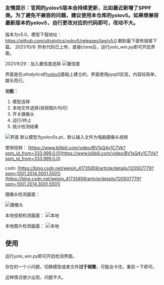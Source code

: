 ### 友情提示：官网的yolov5版本会持续更新，比如最近新增了SPPF类。为了避免不兼容的问题，建议使用本仓库的yolov5。如果想兼容最新版本的yolov5，自行更改对应的代码即可，改动不大。
版本为v5.0，模型下载地址：https://github.com/ultralytics/yolov5/releases/tag/v5.0
翻到最下面有链接下载。
2021/10/8: 所有代码已上传，直接clone后，运行*yolo_win.py*即可开启界面。

2021/9/29：加入置信度选择
![置信度](https://github.com/Javacr/PyQt5-YOLOv5/blob/master/imgs/20210929_134634%2000_00_00-00_00_30.gif)

界面是在*ultralytics*的[yolov5](https://github.com/ultralytics/yolov5)基础上建立的，界面使用*pyqt5*实现，内容较简单，娱乐而已。

**功能：**

1. 模型选择
2. 本地文件选择(视频图片均可)
3. 开关摄像头
4. 运行/终止
5. 统计检测结果

![界面](https://github.com/Javacr/PyQt5-YOLOv5/blob/master/imgs/%E7%95%8C%E9%9D%A2.jpg)
默认模型为*yolov5s.pt*，默认输入文件为电脑摄像头视频

使用视频：
[https://www.bilibili.com/video/BV1sQ4y1C7Vk?spm_id_from=333.999.0.0](https://www.bilibili.com/video/BV1sQ4y1C7Vk?spm_id_from=333.999.0.0)

csdn:
[https://blog.csdn.net/weixin_41735859/article/details/120507779?spm=1001.2014.3001.5501](https://blog.csdn.net/weixin_41735859/article/details/120507779?spm=1001.2014.3001.5501)

摄像头检测画面：

![摄像头](https://github.com/Javacr/PyQt5-YOLOv5/blob/master/imgs/%E6%91%84%E5%83%8F%E5%A4%B4.jpg)

本地视频检测画面：
![本地](https://github.com/Javacr/PyQt5-YOLOv5/blob/master/imgs/video.gif)

本地图片检测画面：
![本地](https://github.com/Javacr/PyQt5-YOLOv5/blob/master/imgs/%E5%9B%BE%E7%89%87.png)

## 使用

运行*yolo_win.py*即可开启检测界面。

存在的一个小问题，切换模型或者文件**过于频繁**，可能会卡住，重启一下即可。

这种情况很少出现，问题不大。

